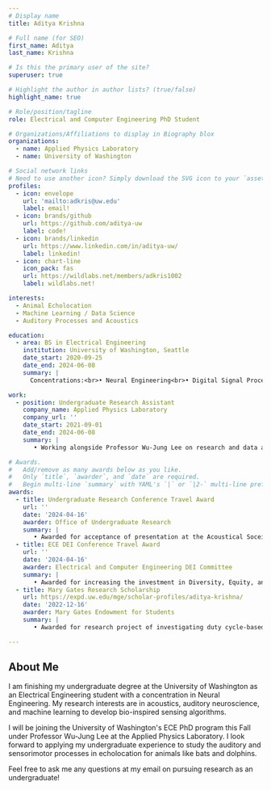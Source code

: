 ```yaml
---
# Display name
title: Aditya Krishna

# Full name (for SEO)
first_name: Aditya
last_name: Krishna

# Is this the primary user of the site?
superuser: true

# Highlight the author in author lists? (true/false)
highlight_name: true

# Role/position/tagline
role: Electrical and Computer Engineering PhD Student

# Organizations/Affiliations to display in Biography blox
organizations:
  - name: Applied Physics Laboratory
  - name: University of Washington

# Social network links
# Need to use another icon? Simply download the SVG icon to your `assets/media/icons/` folder.
profiles:
  - icon: envelope
    url: 'mailto:adkris@uw.edu'
    label: email!
  - icon: brands/github
    url: https://github.com/aditya-uw
    label: code!
  - icon: brands/linkedin
    url: https://www.linkedin.com/in/aditya-uw/
    label: linkedin!
  - icon: chart-line
    icon_pack: fas
    url: https://wildlabs.net/members/adkris1002
    label: wildlabs.net!

interests:
  - Animal Echolocation
  - Machine Learning / Data Science
  - Auditory Processes and Acoustics

education:
  - area: BS in Electrical Engineering
    institution: University of Washington, Seattle
    date_start: 2020-09-25
    date_end: 2024-06-08
    summary: |      
      Concentrations:<br>• Neural Engineering<br>• Digital Signal Processing

work:
  - position: Undergraduate Research Assistant
    company_name: Applied Physics Laboratory
    company_url: ''
    date_start: 2021-09-01
    date_end: 2024-06-08
    summary: |
       • Working alongside Professor Wu-Jung Lee on research and data analysis<br>• Collected field data on bat calls for application of machine learning tools<br>• Led efforts in developing a consistent and disciplined passive acoustic monitoring program from the nearby urban natural area

# Awards.
#   Add/remove as many awards below as you like.
#   Only `title`, `awarder`, and `date` are required.
#   Begin multi-line `summary` with YAML's `|` or `|2-` multi-line prefix and indent 2 spaces below.
awards:
  - title: Undergraduate Research Conference Travel Award
    url: ''
    date: '2024-04-16'
    awarder: Office of Undergraduate Research
    summary: |
       • Awarded for acceptance of presentation at the Acoustical Soceity of America conference as an undergraduate student
  - title: ECE DEI Conference Travel Award
    url: ''
    date: '2024-04-16'
    awarder: Electrical and Computer Engineering DEI Committee
    summary: |
       • Awarded for increasing the investment in Diversity, Equity, and Inclusion (DEI) at the Acoustical Soceity of America conference
  - title: Mary Gates Research Scholarship
    url: https://expd.uw.edu/mge/scholar-profiles/aditya-krishna/
    date: '2022-12-16'
    awarder: Mary Gates Endowment for Students
    summary: |
       • Awarded for research project of investigating duty cycle-based subsampling for passive acoustic bat monitorings

---
```


## About Me

I am finishing my undergraduate degree at the University of Washington as an Electrical Engineering student with a concentration in Neural Engineering. My research interests are in acoustics, auditory neuroscience, and machine learning to develop bio-inspired sensing algorithms.

I will be joining the University of Washington's ECE PhD program this Fall under Professor Wu-Jung Lee at the Applied Physics Laboratory. I look forward to applying my undergraduate experience to study the auditory and sensorimotor processes in echolocation for animals like bats and dolphins.

Feel free to ask me any questions at my email on pursuing research as an undergraduate!